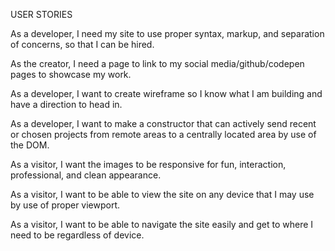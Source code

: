 USER STORIES

As a developer, I need my site to use proper syntax, markup, and separation of concerns, so that I can be hired.

As the creator, I need a page to link to my social media/github/codepen pages to showcase my work.

As a developer, I want to create wireframe so I know what I am building and have a direction to head in.

As a developer, I want to make a constructor that can actively send recent or chosen projects from remote areas to a centrally located area by use of the DOM.

As a visitor, I want the images to be responsive for fun, interaction, professional, and clean appearance.

As a visitor, I want to be able to view the site on any device that I may use by use of proper viewport.

As a visitor, I want to be able to navigate the site easily and get to where I need to be regardless of device.
